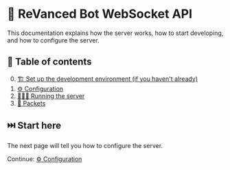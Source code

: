 # 🚙 ReVanced Bot WebSocket API

This documentation explains how the server works, how to start developing, and how to configure the server.

## 📖 Table of contents

0. [🏗️ Set up the development environment (if you haven't already)](../../../docs/0_development_environment.md)
1. [⚙️ Configuration](./1_configuration.md)
2. [🏃🏻‍♂️ Running the server](./2_running.md)
3. [📨 Packets](./3_packets.md)

## ⏭️ Start here

The next page will tell you how to configure the server.

Continue: [⚙️ Configuration](./1_configuration.md)
